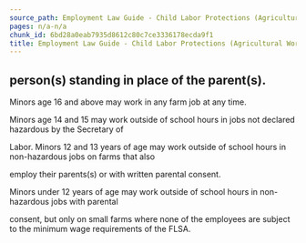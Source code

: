 ```yaml
---
source_path: Employment Law Guide - Child Labor Protections (Agricultural Work).md
pages: n/a-n/a
chunk_id: 6bd28a0eab7935d8612c80c7ce3336178ecda9f1
title: Employment Law Guide - Child Labor Protections (Agricultural Work)
---
```

## person(s) standing in place of the parent(s).

Minors age 16 and above may work in any farm job at any time.

Minors age 14 and 15 may work outside of school hours in jobs not declared hazardous by the Secretary of

Labor. Minors 12 and 13 years of age may work outside of school hours in non-hazardous jobs on farms that also

employ their parents(s) or with written parental consent.

Minors under 12 years of age may work outside of school hours in non-hazardous jobs with parental

consent, but only on small farms where none of the employees are subject to the minimum wage requirements of the FLSA.
